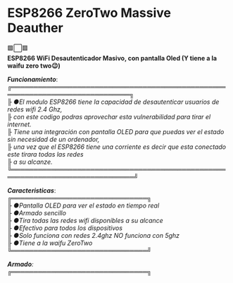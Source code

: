 # ESP8266 ZeroTwo Massive Deauther

🟩⬜🟥<br>
<b>ESP8266 WiFi Desautenticador Masivo, con pantalla Oled (Y tiene a la waifu zero two😉)</b><br>

<p><i><b>Funcionamiento</i></b>:
<br>╔═════════════════════════════════════════════════════════════════════════════╗
<br><i>╟ ●El modulo ESP8266 tiene la capacidad de desautenticar usuarios de redes wifi 2.4 Ghz,
<br>╟ con este codigo podras aprovechar esta vulnerabilidad para tirar el internet.
<br>╟ Tiene una integración con pantalla OLED para que puedas ver el estado sin necesidad de un ordenador,
<br>╟ una vez que el ESP8266 tiene una corriente es decir que esta conectado este tirara todas las redes
<br>╟ a su alcanze.</i>
<br>╚══════════════════════════════════════════════════════════════════════════════╝
<br>
<p><i><b>Caracteristicas</i></b>:
<br>╔═══════════════════════════════╗
<br><i>╟ ●Pantalla OLED para ver el estado en tiempo real
<br>╟ ●Armado sencillo
<br>╟ ●Tira todas las redes wifi disponibles a su alcance
<br>╟ ●Efectivo para todos los dispositivos
<br>╟ ●Solo funciona con redes 2.4ghz NO funciona con 5ghz
<br>╟ ●Tiene a la waifu ZeroTwo
<br>╚═══════════════════════════════╝
<br>
<p><i><b>Armado</i></b>:
<br>╔═══════════════════════════════╗

